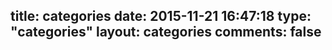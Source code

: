 title: categories
date: 2015-11-21 16:47:18
type: "categories"
layout: categories
comments: false
---